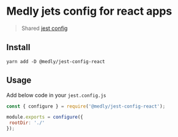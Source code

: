 # Medly jets config for react apps

> Shared [jest config](https://jestjs.io/docs/configuration)

## Install

```shell
yarn add -D @medly/jest-config-react
```

## Usage

Add below code in your `jest.config.js`

```js
const { configure } = require('@medly/jest-config-react');

module.exports = configure({
 rootDir: './'
});
```
